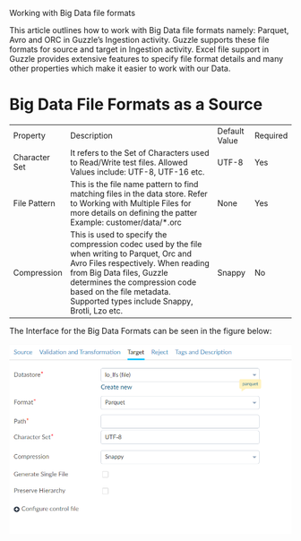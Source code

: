 Working with Big Data file formats

This article outlines how to work with Big Data file formats namely: Parquet, Avro and ORC in Guzzle’s Ingestion activity. Guzzle supports these file formats for source and target in Ingestion activity.  Excel file support in Guzzle provides extensive features to specify file format details and many other properties which make it easier to work with our Data. 

# Big Data File Formats as a Source

<table>
  <tr>
    <td>Property </td>
    <td>Description</td>
    <td>Default Value</td>
    <td>Required</td>
  </tr>
  <tr>
    <td>Character Set</td>
    <td>It refers to the Set of Characters used to Read/Write test files. Allowed Values include: UTF-8, UTF-16 etc.</td>
    <td>UTF-8</td>
    <td>Yes</td>
  </tr>
  <tr>
    <td>File Pattern</td>
    <td>This is the file name pattern to find matching files in the data store. Refer to Working with Multiple Files for more details on defining the patter Example: customer/data/*.orc</td>
    <td>None</td>
    <td>Yes</td>
  </tr>
  <tr>
    <td>Compression</td>
    <td>This is used to specify the compression codec used by the file when writing to Parquet, Orc and Avro Files respectively. When reading from Big Data files, Guzzle determines the compression code based on the file metadata. Supported types include Snappy, Brotli, Lzo etc.</td>
    <td>Snappy</td>
    <td>No</td>
  </tr>
</table>


The Interface for the Big Data Formats can be seen in the figure below:

![image alt text](/img/docs/how-to-guides/ingest_data/bigdatafileformat.png)

